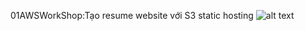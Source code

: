 01AWSWorkShop:Tạo resume website với S3 static hosting
![alt text](https://github.com/leduyhien20003/01AWSWorkShop/static/images/s3-satic-basic.jpg)
